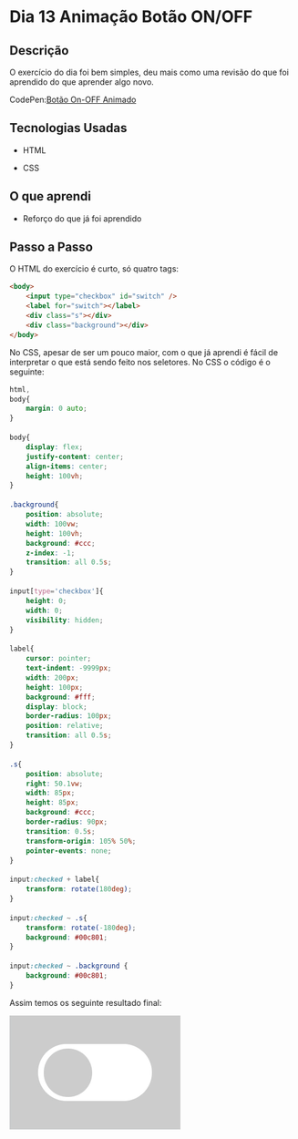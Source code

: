 # Dia 13 Animação Botão ON/OFF 

## Descrição

O exercício do dia foi bem simples, deu mais como uma revisão do que foi aprendido do que aprender algo novo.

CodePen:[Botão On-OFF Animado](https://codepen.io/albusquercus94/pen/WNOwGvm)

## Tecnologias Usadas

* HTML

* CSS

## O que aprendi

* Reforço do que já foi aprendido

## Passo a Passo

O HTML do exercício é curto, só quatro tags:

~~~html
<body>
    <input type="checkbox" id="switch" />
    <label for="switch"></label>
    <div class="s"></div>
    <div class="background"></div>
</body>
~~~

No CSS, apesar de ser um pouco maior, com o que já aprendi é fácil de interpretar o que está sendo feito nos seletores. No CSS o código é o seguinte:

~~~css
html,
body{
    margin: 0 auto;
}

body{
    display: flex;
    justify-content: center;
    align-items: center;
    height: 100vh;
}

.background{
    position: absolute;
    width: 100vw;
    height: 100vh;
    background: #ccc;
    z-index: -1;
    transition: all 0.5s;
}

input[type='checkbox']{
    height: 0;
    width: 0;
    visibility: hidden;
}

label{
    cursor: pointer;
    text-indent: -9999px;
    width: 200px;
    height: 100px;
    background: #fff;
    display: block;
    border-radius: 100px;
    position: relative;
    transition: all 0.5s;
}

.s{
    position: absolute;
    right: 50.1vw;
    width: 85px;
    height: 85px;
    background: #ccc;
    border-radius: 90px;
    transition: 0.5s;
    transform-origin: 105% 50%;
    pointer-events: none;
}

input:checked + label{
    transform: rotate(180deg);
}

input:checked ~ .s{
    transform: rotate(-180deg);
    background: #00c801;
}

input:checked ~ .background {
    background: #00c801;
}
~~~

Assim temos os seguinte resultado final:

![Resultado-Final-Dia-13](https://github.com/AlbusQuercus94/One-CSS-per-30-Days/blob/main/Desafios/Dia_13/Imagens/Resultado-Final-Dia-13.gif)